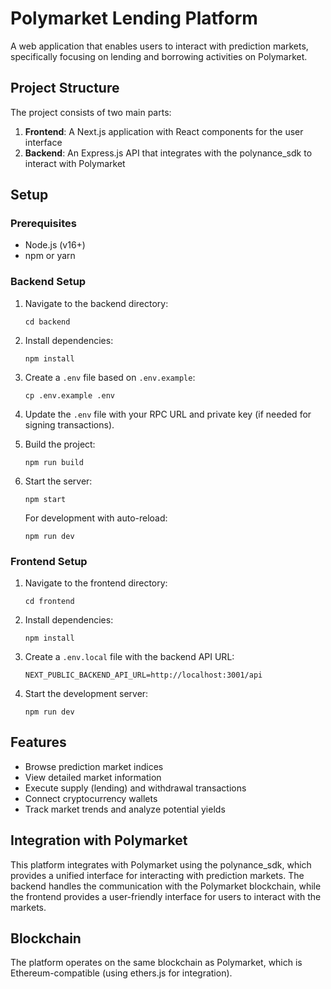 # Polymarket Lending Platform

A web application that enables users to interact with prediction markets, specifically focusing on lending and borrowing activities on Polymarket.

## Project Structure

The project consists of two main parts:

1. **Frontend**: A Next.js application with React components for the user interface
2. **Backend**: An Express.js API that integrates with the polynance_sdk to interact with Polymarket

## Setup

### Prerequisites

- Node.js (v16+)
- npm or yarn

### Backend Setup

1. Navigate to the backend directory:
   ```
   cd backend
   ```

2. Install dependencies:
   ```
   npm install
   ```

3. Create a `.env` file based on `.env.example`:
   ```
   cp .env.example .env
   ```

4. Update the `.env` file with your RPC URL and private key (if needed for signing transactions).

5. Build the project:
   ```
   npm run build
   ```

6. Start the server:
   ```
   npm start
   ```

   For development with auto-reload:
   ```
   npm run dev
   ```

### Frontend Setup

1. Navigate to the frontend directory:
   ```
   cd frontend
   ```

2. Install dependencies:
   ```
   npm install
   ```

3. Create a `.env.local` file with the backend API URL:
   ```
   NEXT_PUBLIC_BACKEND_API_URL=http://localhost:3001/api
   ```

4. Start the development server:
   ```
   npm run dev
   ```

## Features

- Browse prediction market indices
- View detailed market information
- Execute supply (lending) and withdrawal transactions
- Connect cryptocurrency wallets
- Track market trends and analyze potential yields

## Integration with Polymarket

This platform integrates with Polymarket using the polynance_sdk, which provides a unified interface for interacting with prediction markets. The backend handles the communication with the Polymarket blockchain, while the frontend provides a user-friendly interface for users to interact with the markets.

## Blockchain

The platform operates on the same blockchain as Polymarket, which is Ethereum-compatible (using ethers.js for integration).
